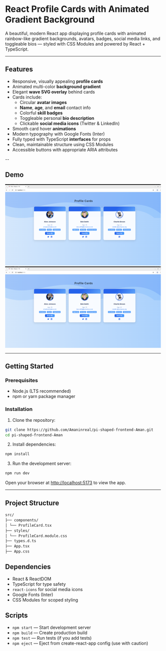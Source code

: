 # React Profile Cards with Animated Gradient Background

A beautiful, modern React app displaying profile cards with animated rainbow-like gradient backgrounds, avatars, badges, social media links, and toggleable bios — styled with CSS Modules and powered by React + TypeScript.

---

## Features

- Responsive, visually appealing **profile cards**
- Animated multi-color **background gradient**
- Elegant **wave SVG overlay** behind cards
- Cards include:
  - Circular **avatar images**
  - **Name**, **age**, and **email** contact info
  - Colorful **skill badges**
  - Toggleable personal **bio description**
  - Clickable **social media icons** (Twitter & LinkedIn)
- Smooth card hover **animations** 
- Modern typography with Google Fonts (Inter)
- Fully typed with TypeScript **interfaces** for props
- Clean, maintainable structure using CSS Modules
- Accessible buttons with appropriate ARIA attributes

--

## Demo

![Profile card app](screenshots/image.png)
[![Profile card](screenshots/image.png)](screenshots/profilecard.webm)

---

## Getting Started

### Prerequisites

- Node.js (LTS recommended)
- npm or yarn package manager

### Installation

1. Clone the repository:
```bash
git clone https://github.com/Amaninreal/pi-shaped-frontend-Aman.git
cd pi-shaped-frontend-Aman
```

2. Install dependencies:
```bash
npm install
```

3. Run the development server:
```bash
npm run dev
```
Open your browser at [http://localhost:5173](http://localhost:5173) to view the app.

---

## Project Structure
```bash
src/
├── components/
│ └── ProfileCard.tsx 
├── styles/
│ └── ProfileCard.module.css 
├── types.d.ts 
├── App.tsx
├── App.css 
```

## Dependencies

- React & ReactDOM
- TypeScript for type safety
- `react-icons` for social media icons
- Google Fonts (Inter)
- CSS Modules for scoped styling

## Scripts

- `npm start` — Start development server
- `npm build` — Create production build
- `npm test` — Run tests (if you add tests)
- `npm eject` — Eject from create-react-app config (use with caution)





